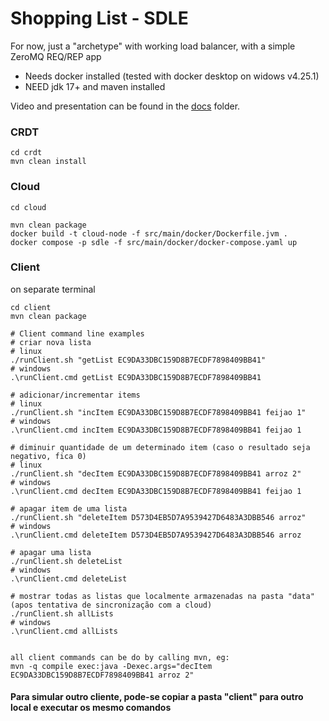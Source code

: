 # Shopping List - SDLE

For now, just a "archetype" with working load balancer, with a simple ZeroMQ REQ/REP app

- Needs docker installed (tested with docker desktop on widows v4.25.1)
- NEED jdk 17+ and maven installed

Video and presentation can be found in the [docs](https://github.com/zefluxo/feup-sdle-proj/tree/main/docs) folder.

### CRDT
```
cd crdt
mvn clean install
```
### Cloud

```
cd cloud

mvn clean package
docker build -t cloud-node -f src/main/docker/Dockerfile.jvm .
docker compose -p sdle -f src/main/docker/docker-compose.yaml up
```

### Client

on separate terminal

``` 
cd client
mvn clean package

# Client command line examples
# criar nova lista
# linux
./runClient.sh "getList EC9DA33DBC159D8B7ECDF7898409BB41"
# windows
.\runClient.cmd getList EC9DA33DBC159D8B7ECDF7898409BB41

# adicionar/incrementar items 
# linux
./runClient.sh "incItem EC9DA33DBC159D8B7ECDF7898409BB41 feijao 1"
# windows
.\runClient.cmd incItem EC9DA33DBC159D8B7ECDF7898409BB41 feijao 1

# diminuir quantidade de um determinado item (caso o resultado seja negativo, fica 0) 
# linux
./runClient.sh "decItem EC9DA33DBC159D8B7ECDF7898409BB41 arroz 2"
# windows
.\runClient.cmd decItem EC9DA33DBC159D8B7ECDF7898409BB41 feijao 1

# apagar item de uma lista
./runClient.sh "deleteItem D573D4EB5D7A9539427D6483A3DBB546 arroz" 
# windows
.\runClient.cmd deleteItem D573D4EB5D7A9539427D6483A3DBB546 arroz

# apagar uma lista
./runClient.sh deleteList
# windows
.\runClient.cmd deleteList

# mostrar todas as listas que localmente armazenadas na pasta "data" (apos tentativa de sincronização com a cloud)
./runClient.sh allLists 
# windows
.\runClient.cmd allLists


all client commands can be do by calling mvn, eg:
mvn -q compile exec:java -Dexec.args="decItem EC9DA33DBC159D8B7ECDF7898409BB41 arroz 2"

```

#### Para simular outro cliente, pode-se copiar a pasta "client" para outro local e executar os mesmo comandos 

 